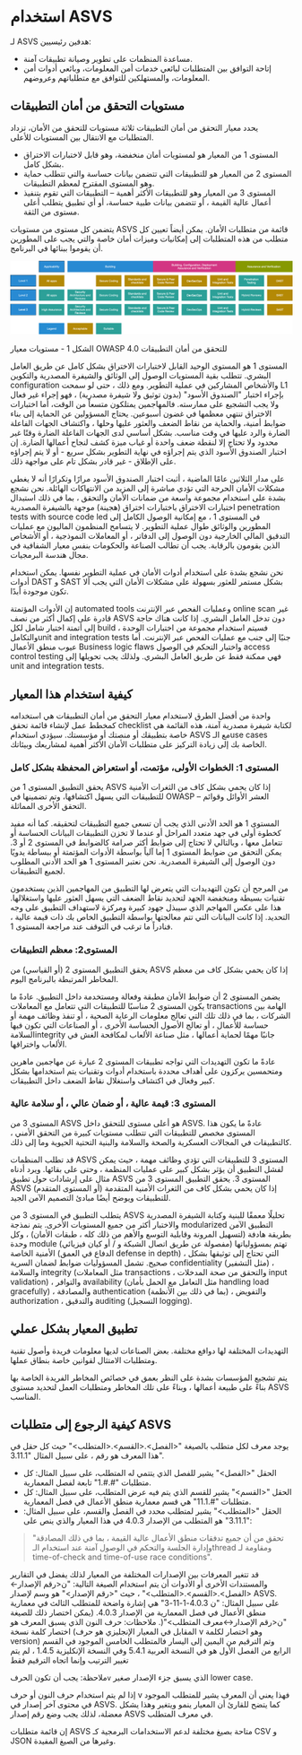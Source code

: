 # استخدام ASVS

لـ ASVS هدفين رئيسيين:

* مساعدة المنظمات على تطوير وصيانة تطبيقات آمنة.
* إتاحة التوافق بين المتطلبات لبائعي خدمات أمن المعلومات، وبائعي أدوات أمن المعلومات، والمستهلكين للتوافق مع متطلباتهم وعروضهم.

## مستويات التحقق من أمان التطبيقات

يحدد معيار التحقق من أمان التطبيقات ثلاثة مستويات للتحقق من الأمان، تزداد المتطلبات مع الانتقال بين المستويات للأعلى.

* المستوى 1 من المعيار هو لمستويات أمان منخفضة، وهو قابل لاختبارات الاختراق بشكل كامل.
* المستوى 2 من المعيار هو للتطبيقات التي تتضمن بيانات حساسة والتي تتطلب حماية وهو المستوى المقترح لمعظم التطبيقات.
* المستوى 3 من المعيار وهو للتطبيقات الأكثر أهمية – التطبيقات التي تقوم بتنفيذ أعمال عالية القيمة ، أو تتضمن بيانات طبية حساسة، أو أي تطبيق يتطلب أعلى مستوى من الثقة.

يتضمن كل مستوى من مستويات ASVS قائمة من متطلبات الأمان. يمكن أيضاً تعيين كل متطلب من هذه المتطلبات إلى إمكانيات وميزات أمان خاصة والتي يجب على المطورين أن يقوموا ببنائها في البرنامج.

![ASVS Levels](https://raw.githubusercontent.com/OWASP/ASVS/master/4.0/images/asvs_40_levels.png "ASVS Levels")

الشكل 1 - مستويات معيار OWASP للتحقق من أمان التطبيقات 4.0

المستوى 1 هو المستوى الوحيد القابل لاختبارات الاختراق بشكل كامل عن طريق العامل البشري. تتطلب بقية المستويات الوصول إلى الوثائق والشيفرة المصدرية والتكوين configuration والأشخاص المشاركين في عملية التطوير. ومع ذلك ، حتى لو سمحت L1 بإجراء اختبار "الصندوق الأسود" (بدون توثيق ولا شيفرة مصدرية) ، فهو إجراء غير فعال ولا يجب التشجيع على ممارسته. فالمهاجمين يمتلكون متسعاً من الوقت، أما اختبارات الاختراق تنتهي معظمها في غضون أسبوعين. يحتاج المسؤولين عن الحماية إلى بناء ضوابط أمنية، والحماية من نقاط الضعف والعثور عليها وحلها ، واكتشاف الجهات الفاعلة الضارة والرد عليها في وقت مناسب. بشكل أساسي لدى الجهات الفاعلة الضارة وقتًا غير محدود ولا تحتاج إلا لنقطة ضعف واحدة أو غياب ميزة كشف لنجاح أعمالها الضارة. إن اختبار الصندوق الأسود الذي يتم إجراؤه في نهاية التطوير بشكل سريع - أو لا يتم إجراؤه على الإطلاق - غير قادر بشكل تام على مواجهة ذلك.

على مدار الثلاثين عامًا الماضية ، أثبت اختبار الصندوق الأسود مرارًا وتكرارًا أنه لا يغطي مشكلات الأمان الحرجة التي تؤدي مباشرة إلى المزيد من الانتهاكات الهائلة. نحن نشجع بشدة على استخدام مجموعة واسعة من ضمانات الأمان والتحقق ، بما في ذلك استبدال اختبارات الاختراق باختبارات اختراق (هجينة) موجهة بالشيفرة المصدرية penetration tests with source code led في المستوى 1 ، مع إمكانية الوصول الكامل إلى المطورين والوثائق طوال عملية التطوير. لا يتسامح المنظمون الماليون مع عمليات التدقيق المالي الخارجية دون الوصول إلى الدفاتر ، أو المعاملات النموذجية ، أو الأشخاص الذين يقومون بالرقابة. يجب أن تطالب الصناعة والحكومات بنفس معيار الشفافية في مجال هندسة البرمجيات.

نحن نشجع بشدة على استخدام أدوات الأمان في عملية التطوير نفسها. يمكن استخدام أدوات DAST و SAST بشكل مستمر للعثور بسهولة على مشكلات الأمان التي يجب ألا تكون موجودة أبدًا.

إن الأدوات المؤتمتة automated tools وعمليات الفحص عبر الإنترنت online scan غير قادرة على إكمال أكثر من نصف ASVS دون تدخل العامل البشري. إذا كانت هناك حاجة إلى أتمتة اختبار شامل لكل build ، فسيتم استخدام مجموعة من اختبارات الوحدة والتكاملunit and integration tests جنبًا إلى جنب مع عمليات الفحص عبر الإنترنت. أما عيوب منطق الأعمال Business logic flaws واختبار التحكم في الوصول access control testing  فهي ممكنة فقط عن طريق العامل البشري. ولذلك يجب تحويلها إلى unit and integration tests.

## كيفية استخدام هذا المعيار

واحدة من أفضل الطرق لاستخدام معيار التحقق من أمان التطبيقات هي استخدامه كمخطط عمل لإنشاء قائمة تحقق checklist لكتابة شيفرة مصدرية آمنة، هذه القائمة هي خاصة بتطبيقك أو منصتك أو مؤسستك. سيؤدي استخدام ASVS مع الـuse cases  الخاصة بك إلى زيادة التركيز على متطلبات الأمان الأكثر أهمية لمشاريعك وبيئاتك.

### المستوى 1: الخطوات الأولى، مؤتمت، أو استعراض المحفظة بشكل كامل

يحقق التطبيق المستوى 1 من ASVS إذا كان يحمي بشكل كاف من الثغرات الأمنية للتطبيقات التي يسهل اكتشافها، وتم تضمينها في OWASP – العشر الأوائل وقوائم التحقق الأخرى المماثلة.

المستوى 1 هو الحد الأدنى الذي يجب أن تسعى جميع التطبيقات لتحقيقه. كما أنه مفيد كخطوة أولى في جهد متعدد المراحل أو عندما لا تخزن التطبيقات البيانات الحساسة أو تتعامل معها ، وبالتالي لا تحتاج إلى ضوابط أكثر صرامة كالضوابط في المستوى 2 أو 3. يمكن التحقق من ضوابط المستوى 1 إما آلياً بواسطة الأدوات المؤتمتة أو ببساطة يدويًا دون الوصول إلى الشيفرة المصدرية. نحن نعتبر المستوى 1 هو الحد الأدنى المطلوب لجميع التطبيقات.

من المرجح أن تكون التهديدات التي يتعرض لها التطبيق من المهاجمين الذين يستخدمون تقنيات بسيطة ومنخفضة الجهد لتحديد نقاط الضعف التي يسهل العثور عليها واستغلالها. هذا على عكس المهاجم الذي سيبذل جهود كبيرة ومركزة لاستهداف التطبيق على وجه التحديد. إذا كانت البيانات التي تتم معالجتها بواسطة التطبيق الخاص بك ذات قيمة عالية ، فنادراً ما ترغب في التوقف عند مراجعة المستوى 1.

### المستوى2:  معظم التطبيقات

يحقق التطبيق المستوى 2 (أو القياسي) من ASVS إذا كان يحمي بشكل كاف من معظم المخاطر المرتبطة بالبرنامج اليوم.

يضمن المستوى 2 أن ضوابط الأمان مطبقة وفعالة ومستخدمة داخل التطبيق. عادةً ما يكون المستوى 2 مناسبًا للتطبيقات التي تتعامل مع المعاملات  transactions الهامة بين الشركات ، بما في ذلك تلك التي تعالج معلومات الرعاية الصحية ، أو تنفذ وظائف مهمة أو حساسة للأعمال ، أو تعالج الأصول الحساسة الأخرى ، أو الصناعات التي تكون فيها السلامةintegrity  جانبًا مهمًا لحماية أعمالها ، مثل صناعة الألعاب لمكافحة الغش في الألعاب واختراقها.

عادةً ما تكون التهديدات التي تواجه تطبيقات المستوى 2 عبارة عن مهاجمين ماهرين ومتحمسين يركزون على أهداف محددة باستخدام أدوات وتقنيات يتم استخدامها بشكل كبير وفعال في اكتشاف واستغلال نقاط الضعف داخل التطبيقات.

### المستوى 3: قيمة عالية ، أو ضمان عالي ، أو سلامة عالية

المستوى 3 من ASVS هو أعلى مستوى للتحقق داخل ASVS. عادةً ما يكون هذا المستوى مخصص للتطبيقات التي تتطلب مستويات كبيرة من التحقق الأمني ، كالتطبيقات في المجالات العسكرية والصحة والسلامة والبنية التحتية الحيوية وما إلى ذلك.

قد تطلب المنظمات ASVS المستوى 3 للتطبيقات التي تؤدي وظائف مهمة ، حيث يمكن لفشل التطبيق أن يؤثر بشكل كبير على عمليات المنظمة ، وحتى على بقائها. ويرد أدناه مثال على إرشادات حول تطبيق ASVS المستوى 3. يحقق التطبيق المستوى 3 من ASVS (أو المستوى المتقدم) إذا كان يحمي بشكل كاف من الثغرات الأمنية المتقدمة للتطبيقات ويوضح أيضًا مبادئ التصميم الآمن الجيد.

يتطلب التطبيق في المستوى 3 من ASVS تحليلًا معمقًا للبنية وكتابة الشيفرة المصدرية والاختبار أكثر من جميع المستويات الأخرى. يتم نمذجة modularized التطبيق الآمن بطريقة هادفة (لتسهيل المرونة وقابلية التوسع والأهم من ذلك كله ، طبقات الأمان) ، وكل وحدة module (مفصولة عن طريق اتصال الشبكة و / أو كيان فيزيائي) تهتم بمسؤولياتها الأمنية الخاصة (الدفاع في العمق defense in depth) ، التي تحتاج إلى توثيقها بشكل صحيح. تشمل المسؤوليات ضوابط لضمان السرية confidentiality  (مثل التشفير) ، والسلامة integrity (مثل المعاملات transactions ، والتحقق من صحة المدخلات input validation) ، والتوافر availability (مثل التعامل مع الحمل بأمان handling load gracefully) ، والمصادقة authentication  (بما في ذلك بين الأنظمة) ، والتفويض authorization ، والتدقيق auditing (التسجيل logging).

## تطبيق المعيار بشكل عملي

التهديدات المختلفة لها دوافع مختلفة. بعض الصناعات لديها معلومات فريدة وأصول تقنية ومتطلبات الامتثال لقوانين خاصة بنطاق عملها.

يتم تشجيع المؤسسات بشدة على النظر بعمق في خصائص المخاطر الفريدة الخاصة بها بناءً على طبيعة أعمالها ، وبناءً على تلك المخاطر ومتطلبات العمل لتحديد مستوى ASVS المناسب.

## كيفية الرجوع إلى متطلبات  ASVS

يوجد معرف لكل متطلب بالصيغة "<الفصل>.<القسم>.<المتطلب>" حيث كل حقل في هذا المعرف هو رقم ، على سبيل المثال "3.11.1".
- الحقل "<الفصل>" يشير للفصل الذي يتتمي له المتطلب، على سبيل المثال: كل متطلبات "#.#.1" تابعة لفصل المعمارية.
- الحقل "<القسم>" يشير للقسم الذي يتم فيه عرض المتطلب، على سبيل المثال: كل متطلبات "#.11.1" هي قسم معمارية منطق الأعمال في فصل المعمارية.
- الحقل "<المتطلب>" يشير لمتطلب محدد في الفصل والقسم، على سبيل المثال: "3.11.1" هو المتطلب من الإصدار 4.0.3 في هذا المعيار والذي ينص على:

> "تحقق من أن جميع تدفقات منطق الأعمال عالية القيمة ، بما في ذلك المصادقة وإدارة الجلسة والتحكم في الوصول آمنة عند استخدام الـthread  ومقاومة لـ time-of-check and time-of-use race conditions".

قد تتغير المعرفات بين الإصدارات المختلفة من المعيار لذلك يفضل في التقارير والمستندات الأخرى أو الأدوات أن يتم استخدام الصيغة التالية: 
"ن<رقم الإصدار>-<الفصل>.<القسم>.<المتطلب>" ، حيث "<رقم الإصدار>" هو وسم لإصدار ASVS. على سبيل المثال: "ن 4.0.3-1-11-3" هي إشارة واضحة للمتطلب الثالث في معمارية منطق الأعمال في فصل المعمارية من الإصدار 4.0.3. (يمكن اختصار ذلك للصيغة "ن<رقم الإصدار>-<معرف المتطلب>"(. ملاحظات: حرف النون الذي يسبق المعرف هو اختصار كلمة نسخة (المقابل في المعيار الإنجليزي هو حرف v وهو اختصار لكلمة version) وتم الترقيم من اليمين إلى اليسار فالمتطلب الخامس الموجود في القسم الرابع من الفصل الأول هو في النسخة العربية 5.4.1 وفي النسخة الإنكليزية 1.4.5 ، لم يتم تغيير الترتيب وإنما اتجاه الترقيم فقط

ملاحظة: يجب أن تكون الحرف`v` الذي يسبق جزء الإصدار صغير lower case.

إذا لم يتم استخدام حرف النون أو حرف v فهذا يعني أن المعرف يشير للمتطلب الموجود في محتوى آخر إصدار في ASVS. كما يتضح للقارئ أن المعيار ينمو ويتغير وهذا يشكل معضلة، لذلك يجب وضع رقم إصدار ASVS في معرف المتطلب.

إن قائمة متطلبات ASVS متاحة بصيغ مختلفة لدعم الاستخدامات البرمجية كـ CSV و JSON وغيرها من الصيغ المفيدة.
